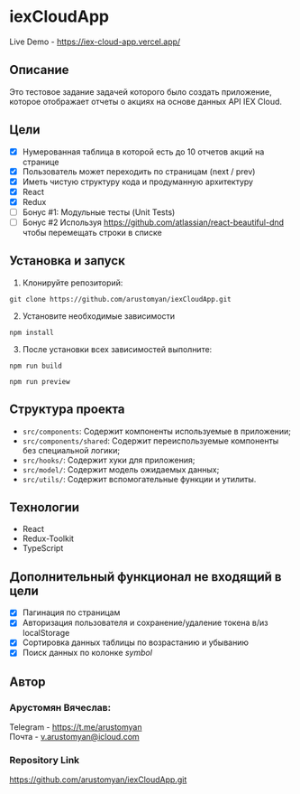 # iexCloudApp

Live Demo - <https://iex-cloud-app.vercel.app/>

## Описание

Это тестовое задание задачей которого было создать приложение, которое отображает отчеты о акциях на основе данных API IEX Cloud.

## Цели

- [x] Нумерованная таблица в которой есть до 10 отчетов акций на странице
- [x] Пользователь может переходить по страницам (next / prev)
- [x] Иметь чистую структуру кода и продуманную архитектуру
- [x] React
- [x] Redux
- [ ] Бонус #1: Модульные тесты (Unit Tests)
- [ ] Бонус #2 Используя https://github.com/atlassian/react-beautiful-dnd чтобы перемещать строки в списке

## Установка и запуск

1. Клонируйте репозиторий:

```
git clone https://github.com/arustomyan/iexCloudApp.git
```

2. Установите необходимые зависимости

```
npm install
```

3. После установки всех зависимостей выполните:

```
npm run build
```

```
npm run preview
```

## Cтруктура проекта

- `src/components`: Cодержит компоненты используемые в приложении;
- `src/components/shared`: Cодержит переиспользуемые компоненты без специальной логики;
- `src/hooks/`: Cодержит хуки для приложения;
- `src/model/`: Cодержит модель ожидаемых данных;
- `src/utils/`: Содержит вспомогательные функции и утилиты.

## Технологии

- React
- Redux-Toolkit
- TypeScript

## Дополнительный функционал не входящий в цели

- [x] Пагинация по страницам
- [x] Авторизация пользователя и сохранение/удаление токена в/из localStorage
- [x] Cортировка данных таблицы по возрастанию и убыванию
- [x] Поиск данных по колонке _symbol_

## Автор

### Арустомян Вячеслав:

Telegram - <https://t.me/arustomyan>  
Почта - <v.arustomyan@icloud.com>

### Repository Link

https://github.com/arustomyan/iexCloudApp.git
